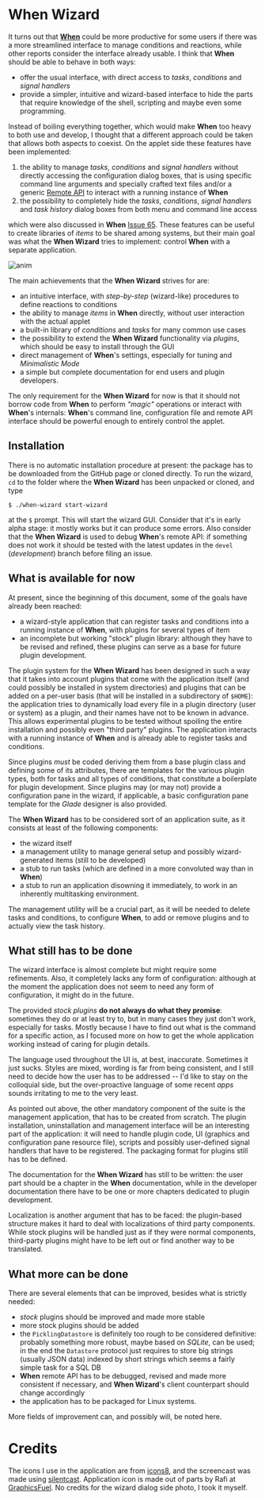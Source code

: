 # When Wizard
It turns out that [**When**](https://github.com/almostearthling/when-command) could be more productive for some users if there was a more streamlined interface to manage conditions and reactions, while other reports consider the interface already usable. I think that **When** should be able to behave in both ways:
- offer the usual interface, with direct access to _tasks_, _conditions_ and _signal handlers_
- provide a simpler, intuitive and wizard-based interface to hide the parts that require knowledge of the shell, scripting and maybe even some programming.

Instead of boiling everything together, which would make **When** too heavy to both use and develop, I thought that a different approach could be taken that allows both aspects to coexist. On the applet side these features have been implemented:

1. the ability to manage _tasks_, _conditions_ and _signal handlers_ without directly accessing the configuration dialog boxes, that is using specific command line arguments and specially crafted text files and/or a generic [Remote API](http://contributing-to-when.readthedocs.org/en/latest/dbusapi.html) to interact with a running instance of **When**
2. the possibility to completely hide the _tasks_, _conditions_, _signal handlers_ and _task history_ dialog boxes from both menu and command line access

which were also discussed in **When** [Issue 65](https://github.com/almostearthling/when-command/issues/65). These features can be useful to create libraries of _items_ to be shared among systems, but their main goal was what the **When Wizard** tries to implement: control **When** with a separate application.

![anim](https://cloud.githubusercontent.com/assets/11710868/12705464/adb9a38c-c872-11e5-9f64-474b27a034a5.gif)

The main achievements that the **When Wizard** strives for are:
- an intuitive interface, with _step-by-step_ (wizard-like) procedures to define reactions to conditions
- the ability to manage _items_ in **When** directly, without user interaction with the actual applet
- a built-in library of _conditions_ and _tasks_ for many common use cases
- the possibility to extend the **When Wizard** functionality via _plugins_, which should be easy to install through the GUI
- direct management of **When**'s settings, especially for tuning and _Minimalistic Mode_
- a simple but complete documentation for end users and plugin developers.

The only requirement for the **When Wizard** for now is that it should not borrow code from **When** to perform _"magic"_ operations or interact with **When**'s internals: **When**'s command line, configuration file and remote API interface should be powerful enough to entirely control the applet.


## Installation
There is no automatic installation procedure at present: the package has to be downloaded from the GitHub page or cloned directly. To run the wizard, `cd` to the folder where the **When Wizard** has been unpacked or cloned, and type

```
$ ./when-wizard start-wizard
```

at the `$` prompt. This will start the wizard GUI. Consider that it's in early alpha stage: it mostly works but it can produce some errors. Also consider that the **When Wizard** is used to debug **When**'s remote API: if something does not work it should be tested with the latest updates in the ``devel`` (_development_) branch before filing an issue.

## What is available for now
At present, since the beginning of this document, some of the goals have already been reached:
- a wizard-style application that can register tasks and conditions into a running instance of **When**, with plugins for several types of item
- an incomplete but working "stock" plugin library: although they have to be revised and refined, these plugins can serve as a base for future plugin development.

The plugin system for the **When Wizard** has been designed in such a way that it takes into account plugins that come with the application itself (and could possibly be installed in system directories) and plugins that can be added on a per-user basis (that will be installed in a subdirectory of `$HOME`): the application tries to dynamically load every file in a plugin directory (user or system) as a plugin, and their names have not to be known in advance. This allows experimental plugins to be tested without spoiling the entire installation and possibly even "third party" plugins. The application interacts with a running instance of **When** and is already able to register tasks and conditions.

Since plugins _must_ be coded deriving them from a base plugin class and defining some of its attributes, there are templates for the various plugin types, both for tasks and all types of conditions, that constitute a boilerplate for plugin development. Since plugins may (or may not) provide a configuration pane in the wizard, if applicable, a basic configuration pane template for the _Glade_ designer is also provided.

The **When Wizard** has to be considered sort of an application suite, as it consists at least of the following components:
- the wizard itself
- a management utility to manage general setup and possibly wizard-generated items (still to be developed)
- a stub to run tasks (which are defined in a more convoluted way than in **When**)
- a stub to run an application disowning it immediately, to work in an inherently multitasking environment.

The management utility will be a crucial part, as it will be needed to delete tasks and conditions, to configure **When**, to add or remove plugins and to actually view the task history.

## What still has to be done
The wizard interface is almost complete but might require some refinements. Also, it completely lacks any form of configuration: although at the moment the application does not seem to need any form of configuration, it might do in the future.

The provided _stock plugins_ **do not always do what they promise**: sometimes they do or at least try to, but in many cases they just don't work, especially for tasks. Mostly because I have to find out what is the command for a specific action, as I focused more on how to get the whole application working instead of caring for plugin details.

The language used throughout the UI is, at best, inaccurate. Sometimes it just sucks. Styles are mixed, wording is far from being consistent, and I still need to decide how the user has to be addressed -- I'd like to stay on the colloquial side, but the over-proactive language of some recent _apps_ sounds irritating to me to the very least.

As pointed out above, the other mandatory component of the suite is the management application, that has to be created from scratch. The plugin installation, uninstallation and management interface will be an interesting part of the application: it will need to handle plugin code, UI (graphics and configuration pane resource file), scripts and possibly user-defined signal handlers that have to be registered. The packaging format for plugins still has to be defined.

The documentation for the **When Wizard** has still to be written: the user part should be a chapter in the **When** documentation, while in the developer documentation there have to be one or more chapters dedicated to plugin development.

Localization is another argument that has to be faced: the plugin-based structure makes it hard to deal with localizations of third party components. While stock plugins will be handled just as if they were normal components, third-party plugins might have to be left out or find another way to be translated.

## What more can be done
There are several elements that can be improved, besides what is strictly needed:
- _stock_ plugins should be improved and made more stable
- more stock plugins should be added
- the `PicklingDatastore` is definitely too rough to be considered definitive: probably something more robust, maybe based on _SQLite_, can be used; in the end the `Datastore` protocol just requires to store big strings (usually JSON data) indexed by short strings which seems a fairly simple task for a SQL DB
- **When** remote API has to be debugged, revised and made more consistent if necessary, and **When Wizard**'s client counterpart should change accordingly
- the application has to be packaged for Linux systems.

More fields of improvement can, and possibly will, be noted here.

# Credits
The icons I use in the application are from [icons8](https://github.com/icons8/flat-color-icons), and the screencast was made using [silentcast](https://github.com/colinkeenan/silentcast). Application icon is made out of parts by Rafi at [GraphicsFuel](http://www.graphicsfuel.com/). No credits for the wizard dialog side photo, I took it myself.
